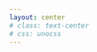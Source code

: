 ```yaml
---
layout: center
# class: text-center
# css: unocss
---
```


<Tweet id="1390115482657726468" width=800 hight=600 />

<!-- <div class="p-3">
  
</div> -->